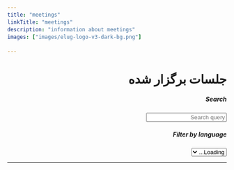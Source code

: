 ```yaml
---
title: "meetings"
linkTitle: "meetings"
description: "information about meetings"
images: ["images/elug-logo-v3-dark-bg.png"]

---
```


<div class="hero -mt-5 pb-0" style="min-height: 80vh" dir="rtl">
<div class="container push-down mb-5">
  <div class="row mb-2">
    <div class="col-12">
      <h1 class="font-weight-bold">جلسات برگزار شده</h1>
    </div>
  </div>
  <div class="row">
    <div class="col">
      <div class="form-group">
        <h5><label class="d-block" for="search">Search</label></h5>
        <input type="search" placeholder="Search query" class="form-control" 
          id="search" oninput="updateEnvItems()">
      </div>
    </div>
    <div class="col">
      <div class="form-group">
        <h5><label class="d-block" for="filter-lang">Filter by language</label></h5>
        <select class="form-control" id="filter-lang" onchange="updateEnvItems()">
          <option value="" selected disabled>Loading...</option>
        </select>
      </div>
    </div>
  </div>

  <div class="row" id="env-list"></div>
</div>

<script type="text/javascript">
  const envs = {{< readfile file="/static/data/environments.json" >}};

  let languageOptions = [`<option value="">All</option>`].concat([...new Set(envs.map(env => env.name))]);
  languageOptions = languageOptions.map((option, index) => index === 0 ? option : 
    `<option value="${option}">${option}</option>`)
  document.getElementById("filter-lang").innerHTML = languageOptions.join(' ');

  function getBadge(imageName) {
    return `<h4 class="d-inline-block mx-1 my-0">
      <a href="https://github.com/fission/environments/pkgs/container/${imageName}" class="badge text-bg-light text-wrap" target="_blank">
        ${imageName}
      </a>
    </h4>`
  }

  function updateEnvItems() {
    const searchQuery = document.getElementById("search").value.trim().toLowerCase();
    const selectedLanguageFilter = document.getElementById("filter-lang").value;

    const filteredEnvs = selectedLanguageFilter ? 
      envs.filter(env => env.name === selectedLanguageFilter) : envs;

    const envItems = filteredEnvs.map(env => {
      const filteredImages = searchQuery ? 
        env.images.filter(image => (image.main && image.main.toLowerCase().includes(searchQuery)) ||
          (image.builder && image.builder.toLowerCase().includes(searchQuery))) : env.images;

      const images = filteredImages.map(image => {
        if (image.main && image.builder) {
          return `<div class="d-flex my-2 align-items-center">
            <div class="text-end col p-0">${getBadge(image.main)}</div>
            <span class="fa fa-exchange-alt text-center"></span>
            <div class="text-start col p-0">${getBadge(image.builder)}</div>
          </div>`
        } else {
          return `<div class="text-center m-2">${getBadge(image.main || image.builder)}</div>`;
        }
      });

      return `<div class="col-lg-6 col-12 my-2">
        <div class="card h-100 p-0">
          <div>
            <div class="d-flex align-items-center p-1" style="background-color: #eee">
              <div class="p-2" style="width: 80px; height: 50px">
                <img class="h-100 w-100" src="${env.logo || "/images/lang-logo/misc-logo.svg"}" />
              </div>
              <h4 class="my-0 ml-1 mr-2">${env.displayName || env.name}</h4>

              <div style="flex: 1; justify-self: stretch; align-self: stretch"></div>

              ${env.repo ? 
                `<a class="mr-2" href="${env.repo}" target="_blank">
                  <img src="/images/github-hp.png" width="30" />
                </a>` 
                : ''}
            </div>
          </div>
          <div class="${images.length > 0 ? "p-1" : "p-2"}">
            ${images.length === 0 ? 
              `No ${env.displayName || env.name} environments match the search filters` : images.join(' ')}
          </div>
        </div>
      </div>`;
    })

    document.getElementById("env-list").innerHTML = envItems.length > 0 ? 
      envItems.join(' ') : `<div class="col-12">No environments available</div>`;
  }
  updateEnvItems();
</script>










---
</div>



